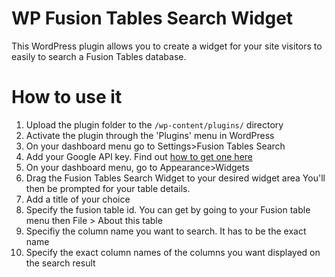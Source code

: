 # WP Fusion Tables Search Widget

This WordPress plugin allows you to create a widget for your site visitors to easily to search a Fusion Tables database.

# How to use it
1. Upload the plugin folder to the `/wp-content/plugins/` directory
2. Activate the plugin through the 'Plugins' menu in WordPress
3. On your dashboard menu go to Settings>Fusion Tables Search
4. Add your Google API key. Find out [how to get one here](https://www.youtube.com/watch?v=69ZwR4o7oGQ)
5. On your dashboard menu, go to Appearance>Widgets
6. Drag the Fusion Tables Search Widget to your desired widget area
You'll then be prompted for your table details.
7. Add a title of your choice
8. Specify the fusion table id. You can get by going to your Fusion table menu then File > About this table
9. Specifiy the column name you want to search. It has to be the exact name
10. Specify the exact column names of the columns you want displayed on the search result